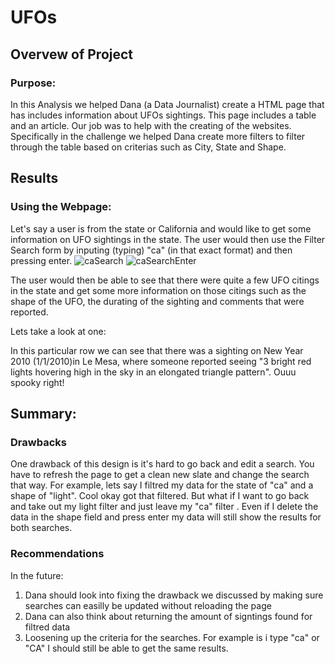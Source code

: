 # UFOs

## Overvew of Project 
### Purpose:
In this Analysis we helped Dana (a Data Journalist) create a HTML page that has includes information about UFOs sightings. This page includes a table and an article. Our job was to help with the creating of the websites. Specifically in the challenge we helped Dana create more filters to filter through the table based on criterias such as City, State and Shape. 

## Results 
### Using the Webpage:
Let's say a user is from the state or California and would like to get some information on UFO sightings in the state. The user would then use the Filter Search form by inputing (typing) "ca" (in that exact format) and then pressing enter. 
![caSearch]() ![caSearchEnter]()

The user would then be able to see that there were quite a few UFO citings in the state and get some more information on those citings such as the shape of the UFO, the durating of the sighting and comments that were reported. 

Lets take a look at one:

In this particular row we can see that there was a sighting on New Year 2010 (1/1/2010)in Le Mesa, where someone reported seeing "3 bright red lights hovering high in the sky in an elongated triangle pattern". Ouuu spooky right!

## Summary: 
### Drawbacks 
One drawback of this design is it's hard to go back and edit a search. You have to refresh the page to get a clean new slate and change the search that way. For example, lets say I filtred my data for the state of "ca" and a shape of "light". Cool okay got that filtered. But what if I want to go back and take out my light filter and just leave my "ca" filter . Even if I delete the data in the shape field and press enter my data will still show the results for both searches.

### Recommendations 
In the future:
1. Dana should look into fixing the drawback we discussed by making sure searches can easilly be updated without reloading the page
2. Dana can also think about returning the amount of signtings found for filtred data
3. Loosening up the criteria for the searches. For example is i type "ca" or "CA" I should still be able to get the same results. 
